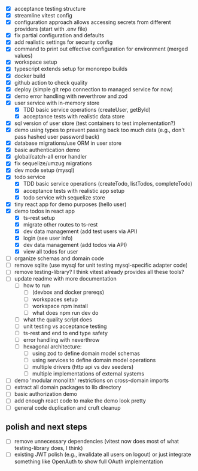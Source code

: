 - [x] acceptance testing structure
- [x] streamline vitest config
- [x] configuration approach allows accessing secrets from different providers (start with .env file)
- [x] fix partial configuration and defaults
- [x] add realistic settings for security config
- [x] command to print out effective configuration for environment (merged values)
- [x] workspace setup
- [x] typescript extends setup for monorepo builds
- [x] docker build
- [x] github action to check quality
- [x] deploy (simple git repo connection to managed service for now)
- [x] demo error handling with neverthrow and zod
- [x] user service with in-memory store
  - [x] TDD basic service operations (createUser, getById)
  - [x] acceptance tests with realistic data store
- [x] sql version of user store (test containers to test implementation?)
- [x] demo using types to prevent passing back too much data (e.g., don't pass hashed user password back)
- [x] database migrations/use ORM in user store
- [x] basic authentication demo
- [x] global/catch-all error handler
- [x] fix sequelize/umzug migrations
- [x] dev mode setup (mysql)
- [x] todo service
  - [x] TDD basic service operations (createTodo, listTodos, completeTodo)
  - [x] acceptance tests with realistic app setup
  - [x] todo service with sequelize store
- [x] tiny react app for demo purposes (hello user)
- [x] demo todos in react app
  - [x] ts-rest setup
  - [x] migrate other routes to ts-rest
  - [x] dev data management (add test users via API)
  - [x] login (see user info)
  - [x] dev data management (add todos via API)
  - [x] view all todos for user
- [ ] organize schemas and domain code
- [ ] remove sqlite (use mysql for unit testing mysql-specific adapter code)
- [ ] remove testing-library? I think vitest already provides all these tools?
- [ ] update readme with more documentation
  - [ ] how to run
    - [ ] (devbox and docker prereqs)
    - [ ] workspaces setup
    - [ ] workspace npm install
    - [ ] what does npm run dev do
  - [ ] what the quality script does
  - [ ] unit testing vs acceptance testing
  - [ ] ts-rest and end to end type safety
  - [ ] error handling with neverthrow
  - [ ] hexagonal architecture:
    - [ ] using zod to define domain model schemas
    - [ ] using services to define domain model operations
    - [ ] multiple drivers (http api vs dev seeders)
    - [ ] multiple implementations of external systems
- [ ] demo 'modular monolith' restrictions on cross-domain imports
- [ ] extract all domain packages to lib directory
- [ ] basic authorization demo
- [ ] add enough react code to make the demo look pretty
- [ ] general code duplication and cruft cleanup

## polish and next steps

- [ ] remove unnecessary dependencies (vitest now does most of what testing-library does, I think)
- [ ] existing JWT polish (e.g., invalidate all users on logout) or just integrate something like OpenAuth to show full OAuth implementation
